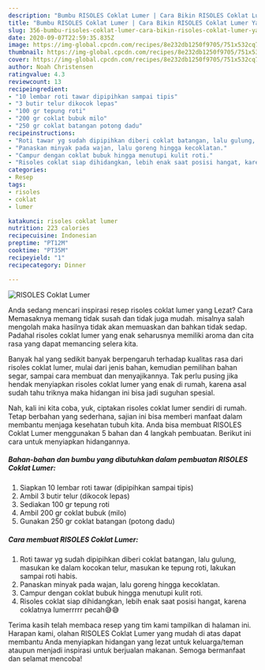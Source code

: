 ```yaml
---
description: "Bumbu RISOLES Coklat Lumer | Cara Bikin RISOLES Coklat Lumer Yang Sedap"
title: "Bumbu RISOLES Coklat Lumer | Cara Bikin RISOLES Coklat Lumer Yang Sedap"
slug: 356-bumbu-risoles-coklat-lumer-cara-bikin-risoles-coklat-lumer-yang-sedap
date: 2020-09-07T22:59:35.835Z
image: https://img-global.cpcdn.com/recipes/8e232db1250f9705/751x532cq70/risoles-coklat-lumer-foto-resep-utama.jpg
thumbnail: https://img-global.cpcdn.com/recipes/8e232db1250f9705/751x532cq70/risoles-coklat-lumer-foto-resep-utama.jpg
cover: https://img-global.cpcdn.com/recipes/8e232db1250f9705/751x532cq70/risoles-coklat-lumer-foto-resep-utama.jpg
author: Noah Christensen
ratingvalue: 4.3
reviewcount: 13
recipeingredient:
- "10 lembar roti tawar dipipihkan sampai tipis"
- "3 butir telur dikocok lepas"
- "100 gr tepung roti"
- "200 gr coklat bubuk milo"
- "250 gr coklat batangan potong dadu"
recipeinstructions:
- "Roti tawar yg sudah dipipihkan diberi coklat batangan, lalu gulung, masukan ke dalam kocokan telur, masukan ke tepung roti, lakukan sampai roti habis."
- "Panaskan minyak pada wajan, lalu goreng hingga kecoklatan."
- "Campur dengan coklat bubuk hingga menutupi kulit roti."
- "Risoles coklat siap dihidangkan, lebih enak saat posisi hangat, karena coklatnya lumerrrrr pecah😅😅"
categories:
- Resep
tags:
- risoles
- coklat
- lumer

katakunci: risoles coklat lumer 
nutrition: 223 calories
recipecuisine: Indonesian
preptime: "PT12M"
cooktime: "PT35M"
recipeyield: "1"
recipecategory: Dinner

---
```



![RISOLES Coklat Lumer](https://img-global.cpcdn.com/recipes/8e232db1250f9705/751x532cq70/risoles-coklat-lumer-foto-resep-utama.jpg)

Anda sedang mencari inspirasi resep risoles coklat lumer yang Lezat? Cara Memasaknya memang tidak susah dan tidak juga mudah. misalnya salah mengolah maka hasilnya tidak akan memuaskan dan bahkan tidak sedap. Padahal risoles coklat lumer yang enak seharusnya memiliki aroma dan cita rasa yang dapat memancing selera kita.

Banyak hal yang sedikit banyak berpengaruh terhadap kualitas rasa dari risoles coklat lumer, mulai dari jenis bahan, kemudian pemilihan bahan segar, sampai cara membuat dan menyajikannya. Tak perlu pusing jika hendak menyiapkan risoles coklat lumer yang enak di rumah, karena asal sudah tahu triknya maka hidangan ini bisa jadi suguhan spesial.




Nah, kali ini kita coba, yuk, ciptakan risoles coklat lumer sendiri di rumah. Tetap berbahan yang sederhana, sajian ini bisa memberi manfaat dalam membantu menjaga kesehatan tubuh kita. Anda bisa membuat RISOLES Coklat Lumer menggunakan 5 bahan dan 4 langkah pembuatan. Berikut ini cara untuk menyiapkan hidangannya.

<!--inarticleads1-->

##### Bahan-bahan dan bumbu yang dibutuhkan dalam pembuatan RISOLES Coklat Lumer:

1. Siapkan 10 lembar roti tawar (dipipihkan sampai tipis)
1. Ambil 3 butir telur (dikocok lepas)
1. Sediakan 100 gr tepung roti
1. Ambil 200 gr coklat bubuk (milo)
1. Gunakan 250 gr coklat batangan (potong dadu)




<!--inarticleads2-->

##### Cara membuat RISOLES Coklat Lumer:

1. Roti tawar yg sudah dipipihkan diberi coklat batangan, lalu gulung, masukan ke dalam kocokan telur, masukan ke tepung roti, lakukan sampai roti habis.
1. Panaskan minyak pada wajan, lalu goreng hingga kecoklatan.
1. Campur dengan coklat bubuk hingga menutupi kulit roti.
1. Risoles coklat siap dihidangkan, lebih enak saat posisi hangat, karena coklatnya lumerrrrr pecah😅😅




Terima kasih telah membaca resep yang tim kami tampilkan di halaman ini. Harapan kami, olahan RISOLES Coklat Lumer yang mudah di atas dapat membantu Anda menyiapkan hidangan yang lezat untuk keluarga/teman ataupun menjadi inspirasi untuk berjualan makanan. Semoga bermanfaat dan selamat mencoba!
